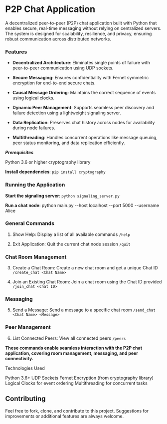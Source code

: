 # P2P Chat Application
A decentralized peer-to-peer (P2P) chat application built with Python that enables secure, real-time messaging without relying on centralized servers. The system is designed for scalability, resilience, and privacy, ensuring robust communication across distributed networks.

### Features

+ **Decentralized Architecture**: Eliminates single points of failure with peer-to-peer communication using UDP sockets.

+ **Secure Messaging**: Ensures confidentiality with Fernet symmetric encryption for end-to-end secure chats.
 
+ **Causal Message Ordering**: Maintains the correct sequence of events using logical clocks.
 
+ **Dynamic Peer Management**: Supports seamless peer discovery and failure detection using a lightweight signaling server.
 
+ **Data Replication**: Preserves chat history across nodes for availability during node failures.
 
+ **Multithreading**: Handles concurrent operations like message queuing, peer status monitoring, and data replication efficiently.

***Prerequisites***

Python 3.6 or higher
cryptography library

**Install dependencies**: ```pip install cryptography```

### Running the Application 

**Start the signaling server**: 
```python signaling_server.py```

**Run a chat node**:
python main.py --host localhost --port 5000 --username Alice

### General Commands
1. Show Help:
Display a list of all available commands
```/help```

2. Exit Application:
Quit the current chat node session
```/quit```

### Chat Room Management
3. Create a Chat Room:
Create a new chat room and get a unique Chat ID
```/create_chat <Chat Name>```

4. Join an Existing Chat Room:
Join a chat room using the Chat ID provided
``` /join_chat <Chat ID> ```

### Messaging

5. Send a Message:
Send a message to a specific chat room
```/send_chat <Chat Name> <Message>```

### Peer Management
6. List Connected Peers:
View all connected peers
```/peers```

**These commands enable seamless interaction with the P2P chat application, covering room management, messaging, and peer connectivity.**
 






Technologies Used

Python 3.6+
UDP Sockets
Fernet Encryption (from cryptography library)
Logical Clocks for event ordering
Multithreading for concurrent tasks

## Contributing
Feel free to fork, clone, and contribute to this project. Suggestions for improvements or additional features are always welcome.
